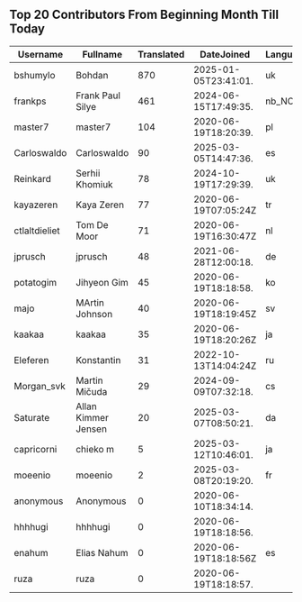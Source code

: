 ## Top 20 Contributors From Beginning Month Till Today ##
|Username|Fullname|Translated|DateJoined|Language|
|--------|--------|----------|----------|-------|
|bshumylo|Bohdan|870|2025-01-05T23:41:01.|uk|
|frankps|Frank Paul Silye|461|2024-06-15T17:49:35.|nb_NO|
|master7|master7|104|2020-06-19T18:20:39.|pl|
|Carloswaldo|Carloswaldo|90|2025-03-05T14:47:36.|es|
|Reinkard|Serhii Khomiuk|78|2024-10-19T17:29:39.|uk|
|kayazeren|Kaya Zeren|77|2020-06-19T07:05:24Z|tr|
|ctlaltdieliet|Tom De Moor|71|2020-06-19T16:30:47Z|nl|
|jprusch|jprusch|48|2021-06-28T12:00:18.|de|
|potatogim|Jihyeon Gim|45|2020-06-19T18:18:58.|ko|
|majo|MArtin Johnson|40|2020-06-19T18:19:45Z|sv|
|kaakaa|kaakaa|35|2020-06-19T18:20:26Z|ja|
|Eleferen|Konstantin|31|2022-10-13T14:04:24Z|ru|
|Morgan_svk|Martin Mičuda|29|2024-09-09T07:32:18.|cs|
|Saturate|Allan Kimmer Jensen|20|2025-03-07T08:50:21.|da|
|capricorni|chieko m|5|2025-03-12T10:46:01.|ja|
|moeenio|moeenio|2|2025-03-08T20:19:20.|fr|
|anonymous|Anonymous|0|2020-06-10T18:34:14.||
|hhhhugi|hhhhugi|0|2020-06-19T18:18:56.||
|enahum|Elias  Nahum|0|2020-06-19T18:18:56Z|es|
|ruza|ruza|0|2020-06-19T18:18:57.||
